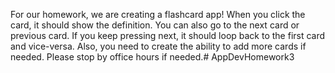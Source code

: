 For our homework, we are creating a flashcard app! When you click the card, it should show the definition. You can also go to the next card or previous card. If you keep pressing next, it should loop back to the first card and vice-versa. Also, you need to create the ability to add more cards if needed. Please stop by office hours if needed.# AppDevHomework3

